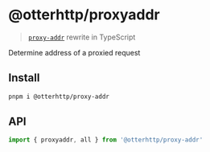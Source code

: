 # @otterhttp/proxyaddr

> [`proxy-addr`](https://github.com/jshttp/proxy-addr) rewrite in TypeScript

Determine address of a proxied request

## Install

```sh
pnpm i @otterhttp/proxy-addr
```

## API

```ts
import { proxyaddr, all } from '@otterhttp/proxy-addr'
```
